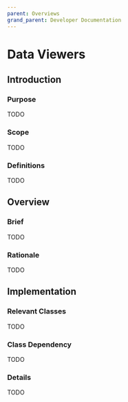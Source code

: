 ```yaml
---
parent: Overviews
grand_parent: Developer Documentation
---
```

# Data Viewers

## Introduction

### Purpose

TODO

### Scope

TODO

### Definitions

TODO

## Overview

### Brief

TODO

### Rationale

TODO

## Implementation

### Relevant Classes

TODO

### Class Dependency

TODO

### Details

TODO 
